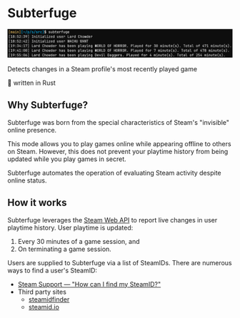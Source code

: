 # Subterfuge

![Preview](./res/preview.png) 

Detects changes in a Steam profile's most recently played game

🦀 written in Rust

## Why Subterfuge?

Subterfuge was born from the special characteristics of Steam's "invisible" online presence.

This mode allows you to play games online while appearing offline to others on Steam. However, this does not prevent your playtime history from being updated while you play games in secret.

Subterfuge automates the operation of evaluating Steam activity despite online status.

## How it works

Subterfuge leverages the [Steam Web API](https://steamcommunity.com/dev) to report live changes in user playtime history. User playtime is updated:

1. Every 30 minutes of a game session, and
2. On terminating a game session.

Users are supplied to Subterfuge via a list of SteamIDs. There are numerous ways to find a user's SteamID:

+ [Steam Support — "How can I find my SteamID?"](https://help.steampowered.com/en/faqs/view/2816-BE67-5B69-0FEC)
+ Third party sites
  + [steamidfinder](https://www.steamidfinder.com/) 
  + [steamid.io](https://steamid.io/)
